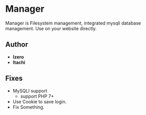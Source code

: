 # Manager
Manager is Filesystem management, integrated mysqli database management. Use on your website directly.
## Author
- **Izero**
- **Itachi**
## Fixes
- MySQLI support
    - support PHP 7+
- Use Cookie to save login.
- Fix Something.
